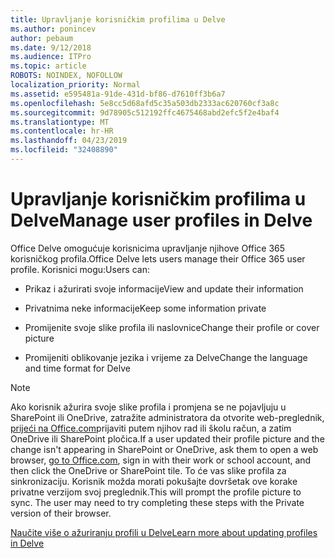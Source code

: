 ```yaml
---
title: Upravljanje korisničkim profilima u Delve
ms.author: ponincev
author: pebaum
ms.date: 9/12/2018
ms.audience: ITPro
ms.topic: article
ROBOTS: NOINDEX, NOFOLLOW
localization_priority: Normal
ms.assetid: e595481a-91de-431d-bf86-d7610ff3b6a7
ms.openlocfilehash: 5e8cc5d68afd5c35a503db2333ac620760cf3a8c
ms.sourcegitcommit: 9d78905c512192ffc4675468abd2efc5f2e4baf4
ms.translationtype: MT
ms.contentlocale: hr-HR
ms.lasthandoff: 04/23/2019
ms.locfileid: "32408890"
---
```

# <a name="manage-user-profiles-in-delve"></a><span data-ttu-id="ca4d6-102">Upravljanje korisničkim profilima u Delve</span><span class="sxs-lookup"><span data-stu-id="ca4d6-102">Manage user profiles in Delve</span></span>

<span data-ttu-id="ca4d6-103">Office Delve omogućuje korisnicima upravljanje njihove Office 365 korisničkog profila.</span><span class="sxs-lookup"><span data-stu-id="ca4d6-103">Office Delve lets users manage their Office 365 user profile.</span></span> <span data-ttu-id="ca4d6-104">Korisnici mogu:</span><span class="sxs-lookup"><span data-stu-id="ca4d6-104">Users can:</span></span>
  
- <span data-ttu-id="ca4d6-105">Prikaz i ažurirati svoje informacije</span><span class="sxs-lookup"><span data-stu-id="ca4d6-105">View and update their information</span></span>
    
- <span data-ttu-id="ca4d6-106">Privatnima neke informacije</span><span class="sxs-lookup"><span data-stu-id="ca4d6-106">Keep some information private</span></span>
    
- <span data-ttu-id="ca4d6-107">Promijenite svoje slike profila ili naslovnice</span><span class="sxs-lookup"><span data-stu-id="ca4d6-107">Change their profile or cover picture</span></span>
    
- <span data-ttu-id="ca4d6-108">Promijeniti oblikovanje jezika i vrijeme za Delve</span><span class="sxs-lookup"><span data-stu-id="ca4d6-108">Change the language and time format for Delve</span></span>
    
> [!NOTE]
> <span data-ttu-id="ca4d6-109">Ako korisnik ažurira svoje slike profila i promjena se ne pojavljuju u SharePoint ili OneDrive, zatražite administratora da otvorite web-preglednik, [prijeći na Office.com](https://www.office.com)prijaviti putem njihov rad ili školu račun, a zatim OneDrive ili SharePoint pločica.</span><span class="sxs-lookup"><span data-stu-id="ca4d6-109">If a user updated their profile picture and the change isn't appearing in SharePoint or OneDrive, ask them to open a web browser, [go to Office.com](https://www.office.com), sign in with their work or school account, and then click the OneDrive or SharePoint tile.</span></span> <span data-ttu-id="ca4d6-110">To će vas slike profila za sinkronizaciju. Korisnik možda morati pokušajte dovršetak ove korake privatne verzijom svoj preglednik.</span><span class="sxs-lookup"><span data-stu-id="ca4d6-110">This will prompt the profile picture to sync. The user may need to try completing these steps with the Private version of their browser.</span></span> 
  
[<span data-ttu-id="ca4d6-111">Naučite više o ažuriranju profili u Delve</span><span class="sxs-lookup"><span data-stu-id="ca4d6-111">Learn more about updating profiles in Delve</span></span>](https://go.microsoft.com/fwlink/?linkid=735070)
  

